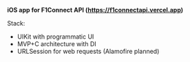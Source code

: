**iOS app for F1Connect API (https://f1connectapi.vercel.app)**

Stack:
  - UIKit with programmatic UI
  - MVP+C architecture with DI
  - URLSession for web requests (Alamofire planned)

